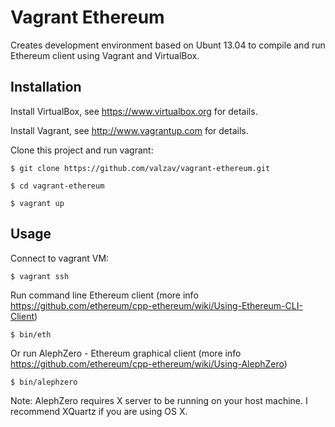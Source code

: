 # Vagrant Ethereum

Creates development environment based on Ubunt 13.04 to compile and run Ethereum client using Vagrant and VirtualBox.


## Installation

Install VirtualBox, see https://www.virtualbox.org for details.

Install Vagrant, see http://www.vagrantup.com for details.

Clone this project and run vagrant:

    $ git clone https://github.com/valzav/vagrant-ethereum.git

    $ cd vagrant-ethereum

    $ vagrant up

## Usage

Connect to vagrant VM:

    $ vagrant ssh

Run command line Ethereum client (more info https://github.com/ethereum/cpp-ethereum/wiki/Using-Ethereum-CLI-Client)

    $ bin/eth

Or run AlephZero - Ethereum graphical client (more info https://github.com/ethereum/cpp-ethereum/wiki/Using-AlephZero)

    $ bin/alephzero

Note: AlephZero requires X server to be running on your host machine. I recommend XQuartz if you are using OS X.

